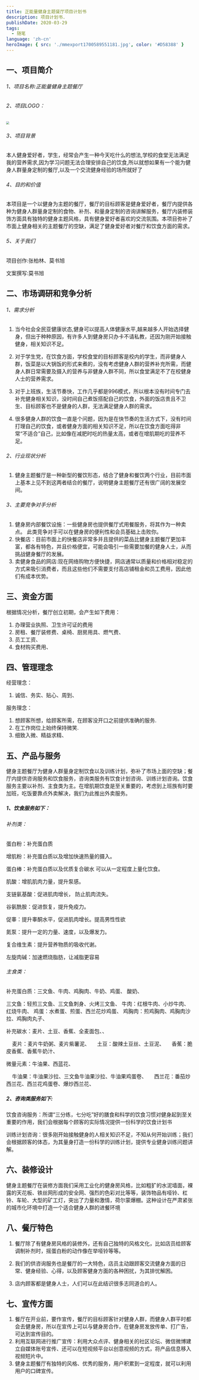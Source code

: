 ```yaml
---
title: 正能量健身主题餐厅项目计划书
description: 项目计划书.
publishDate: 2020-03-29
tags:
  - 随笔
language: 'zh-cn'
heroImage: { src: './mmexport1700589551181.jpg', color: '#D58388' }
---
```






## 一、项目简介

###### 1、项目名称:正能量健身主题餐厅

###### 2、项目LOGO：

<img src="http://img.msx.ink/mmexport1700589551181.jpg" style="zoom:50%;" />

###### 3、项目背景

本人健身爱好者，学生，经常会产生一种今天吃什么的想法,学校的食堂无法满足我的营养需求,因为学习问题无法合理安排自己的饮食,所以就想如果有一个能为健身人群量身定制的餐厅,以及一个交流健身经验的场所就好了

###### 4、目的和价值

本项目是一个以健身为主题的餐厅，餐厅的目标顾客是健身爱好者，餐厅内提供各种为健身人群量身定制的食物、补剂、和量身定制的咨询讲解服务，餐厅内装修装饰方面具有独特的健身主题风格，具有健身爱好者喜欢的交流氛围。本项目弥补了市面上健身相关的主题餐厅的空缺，满足了健身爱好者对餐厅和饮食方面的需求。

###### 5、关于我们

项目创作:张柏林、莫书旭

文案撰写:莫书旭

## 二、市场调研和竞争分析

###### 1、需求分析

 1. 当今社会全民亚健康状态,健身可以提高人体健康水平,越来越多人开始选择健身，但出于种种原因，有许多人到健身房只办卡不请私教，还因为刚开始接触健身，相关知识不足。

 2. 对于学生党，在饮食方面，学校食堂的目标顾客是校内的学生，而非健身人群，饭菜是以大锅饭的形式来煮的，没有考虑健身人群的营养补充所需，而健身人群日常需要及摄入的营养与非健身人群不同，所以食堂满足不了在校健身人士的营养需求。

 3. 对于上班族，生活节奏快，工作几乎都是996模式，所以根本没有时间专门去补充健身相关知识，没时间自己煮饭搭配自己的饮食，外面的饭店贵且不卫生、目标顾客也不是健身的人群，无法满足健身人群的需求。

4. 很多健身人群的饮食一直是个问题，因为是在快节奏的生活方式下，没有时间打理自己的饮食，或者健身方面的相关知识不足，所以在饮食方面吃得非常“不适合”自己，比如像在减肥时吃的热量太高，或者在增肌期吃的营养不足。

###### 2、行业现状分析

 1. 健身主题餐厅是一种新型的餐饮形态，结合了健身和餐饮两个行业，目前市面上基本上见不到这两者结合的餐厅，说明健身主题餐厅还有很广阔的发展空间。

###### 3、主要竞争对手分析

 1. 健身房内部餐饮设施：一些健身房也提供餐厅式用餐服务，将其作为一种卖点。 此类竞争对手可以在健身房的便利性和会员基础上击败你。
 2. 快餐店：目前市面上的快餐店非常多并且提供的菜品比健身主题餐厅更加丰富，都各有特色，并且价格便宜，可能会吸引一些需要加餐的健身人士，从而挑战健身餐厅的发展。
 3. 卖健身食品的网店:现在网络购物方便快捷，网店通常以质量和价格相对稳定的方式来吸引消费者，而且这些他们不需要支付高店铺租金和员工费用，因此他们有成本优势。



三、资金方面
-----------

根据情况分析，餐厅创立初期，会产生如下费用：
1.	办理营业执照、卫生许可证的费用
2.	房租、餐厅装修费、桌椅、厨房用具、燃气费、
3.	员工工资、
4.	食材购买费用、


四、管理理念
-----------


经营理念：

1.	诚信、务实、贴心、周到、


服务理念：

1.	想顾客所想，给顾客所需，在顾客没开口之前提供准确的服务.
2.	在工作岗位上始终保持微笑.
3.	细致入微、精益求精、

五、产品与服务
-----------

​	健身主题餐厅为健身人群量身定制饮食以及训练计划，弥补了市场上面的空缺；餐厅内提供咨询服务和饮食服务，咨询类服务有饮食计划咨询、训练计划咨询。饮食服务主要以补剂、主食类为主。在增肌期饮食是至关重要的，考虑到上班族有时要加班，吃饭要靠点外卖解决，我们为此推出外卖服务。

##### **1、饮食服务如下：**

###### 补剂类：

蛋白粉：补充蛋白质

增肌粉：补充蛋白质以及增加快速热量的摄入。

蛋白棒：补充蛋白质以及优质复合碳水 可以从一定程度上量化饮食。

肌酸：增肌肌肉力量，提升泵感。

支链氨基酸：促进肌肉增长， 防止肌肉流失。

谷氨酰胺：促进恢复，提升免疫力。

促睾：提升睾酮水平，促进肌肉增长。提高男性性欲   

氮泵：提升一定的力量、速度，以及爆发力。

复合维生素：提升营养物质的吸收代谢。

左旋肉碱：加速燃烧脂肪，让减脂更容易

###### 主食类：

补充蛋白质：三文鱼、牛肉、鸡胸肉、牛奶、鸡蛋、 酸奶、

三文鱼：轻煎三文鱼、三文鱼刺身、火烤三文鱼、
牛肉：红根牛肉、小炒牛肉、红烧牛肉、
鸡蛋：水煮蛋、煎蛋、西兰花炒鸡蛋、
鸡胸肉：煎鸡胸肉、鸡胸肉沙拉、鸡胸肉丸子、

补充碳水：麦片、土豆、香蕉、全麦面包、、

  &nbsp;&nbsp;&nbsp;&nbsp;麦片：麦片牛奶粥、麦片紫薯泥、
  &nbsp;&nbsp;&nbsp;&nbsp;土豆：酸辣土豆丝、土豆泥、
  &nbsp;&nbsp;&nbsp;&nbsp;香蕉：脆皮香蕉、香蕉牛奶汁、

微量元素：牛油果、西蓝花、

  &nbsp;&nbsp;&nbsp;&nbsp;牛油果：牛油果沙拉、三文鱼牛油果沙拉、牛油果鸡蛋卷、
  &nbsp;&nbsp;&nbsp;&nbsp;西兰花：番茄炒西兰花、西兰花鸡蛋卷、爆炒西兰花、

##### 2、咨询类服务如下:

饮食咨询服务：所谓“三分练，七分吃”好的膳食和科学的饮食习惯对健身起到至关重要的作用，我们会根据每个顾客的实际情况提供一份科学的饮食计划书

训练计划咨询：很多刚开始接触健身的人相关知识不足，不知从何开始训练；我们会根据顾客的体态，为其量身打造一份科学的训练计划，提供专业健身训练问题讲解。

六、装修设计
----------

​	健身主题餐厅在装修方面我们采用工业化的健身房风格，比如粗犷的水泥墙面，裸露的天花板、铁丝网形成的安全网、强烈的色彩对比等等，装饰物品有哑铃、杠铃、车轮、大型的矿工灯，突出了力量和激情，荷尔蒙爆棚。这种设计在严肃紧张的城市化环境中打造一个适合健身人群的进餐环境

八、餐厅特色
----------

1. 餐厅除了有健身房风格的装修外，还有自己独特的风格文化，比如店员给顾客调制补剂时，摇蛋白粉的动作像在举哑铃等等。

2. 我们的供咨询服务也是餐厅的一大特色，店员主动跟顾客交流健身方面的日常、健身经验、心得，以及顾客健身方面的各种困扰，为其排忧解困。

3. 店内顾客都是健身人士，人们可以在此结识很多志同道合的人。



七、宣传方面
----------

1. 餐厅在开业前，要作宣传，餐厅的目标顾客针对健身人群，而健身人群平时都会去健身房，所以在宣传上可以与健身房合作，在健身房发放传单、打广告，可达到宣传目的。
2. 利用互联网进行推广宣传：利用大众点评、健身相关的社区论坛、微信微博建立自媒体账号宣传、还可以在短视频平台以创意视频的方式，将产品信息移入视频短片中。
3. 健身主题餐厅有独特的风格、优秀的服务，用户积累到一定程度，就可以利用用户的口碑宣传。

[1]: /usr/uploads/2020/07/1903275517.jpg